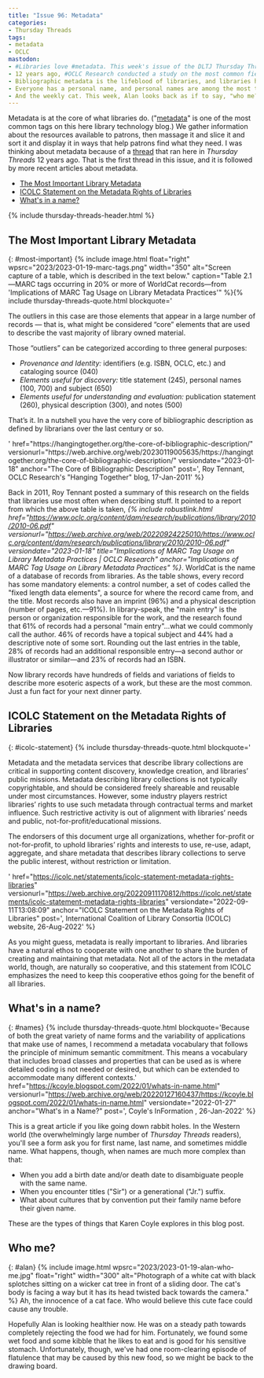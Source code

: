 ```yaml
---
title: "Issue 96: Metadata"
categories:
- Thursday Threads
tags:
- metadata
- OCLC
mastodon:
- #Libraries love #metadata. This week's issue of the DLTJ Thursday Threads #newsletter gives a glimpse of how much we love it and what librarians go through to make it the best it can be. https://dltj.org/article/issue-96-metadata 1/4
- 12 years ago, #OCLC Research conducted a study on the most common fields in #WorldCat. Everything has a title, of course, but then the number of fields that library records have in common drops off quickly. https://dltj.org/article/issue-96-metadata#most-important 2/4
- Bibliographic metadata is the lifeblood of libraries, and libraries have a long history of cooperating on its creation and maintenance. #ICOLC wants to be sure that tradition continues. https://dltj.org/article/issue-96-metadata#icolc-statement 3/4
- Everyone has a personal name, and personal names are among the most trickiest bits of description that libraries deal with. Last year, @kcoyle@mstdn.social showed us how tricky names can be. https://dltj.org/article/issue-96-metadata#names 4/4
- And the weekly cat. This week, Alan looks back as if to say, "who me?" Yes you, Alan. bonus/4
---
```

Metadata is at the core of what libraries do. 
("[metadata](https://dltj.org/tag/metadata)" is one of the most common tags on this here library technology blog.)
We gather information about the resources available to patrons, then massage it and slice it and sort it and display it in ways that help patrons find what they need. 
I was thinking about metadata because of a [thread](https://dltj.org/article/thursday-threads-2011w3/#corebibdescr) that ran here in _Thursday Threads_ 12 years ago. 
That is the first thread in this issue, and it is followed by more recent articles about metadata.

- [The Most Important Library Metadata](https://dltj.org/article/issue-96-metadata#most-important)
- [ICOLC Statement on the Metadata Rights of Libraries](https://dltj.org/article/issue-96-metadata#icolc-statement)
- [What's in a name?](https://dltj.org/article/issue-96-metadata#names)

{% include thursday-threads-header.html %}

## The Most Important Library Metadata
{: #most-important}
{% include image.html float="right" wpsrc="2023/2023-01-19-marc-tags.png" width="350" alt="Screen capture of a table, which is described in the text below." caption="Table 2.1—MARC tags occurring in 20% or more of WorldCat records—from 'Implications of MARC Tag Usage on Library Metadata Practices'" %}{% include thursday-threads-quote.html
blockquote='<p>The outliers in this case are those elements that appear in a large number of records — that is, what might be considered “core” elements that are used to describe the vast majority of library owned material.</p><p>Those “outliers” can be categorized according to three general purposes:</p>
<ul>
<li><i>Provenance and Identity:</i> identifiers (e.g. ISBN, OCLC, etc.) and cataloging source (040)</li>
<li><i>Elements useful for discovery:</i> title statement (245), personal names (100, 700) and subject (650)</li>
<li><i>Elements useful for understanding and evaluation:</i> publication statement (260), physical description (300), and notes (500)</li></ul>
<p>That’s it. In a nutshell you have the very core of bibliographic description as defined by librarians over the last century or so.</p>'
href="https://hangingtogether.org/the-core-of-bibliographic-description/"
versionurl="https://web.archive.org/web/20230119005635/https://hangingtogether.org/the-core-of-bibliographic-description/"
versiondate="2023-01-18"
anchor="The Core of Bibliographic Description"
post=', Roy Tennant, OCLC Research&apos;s "Hanging Together" blog, 17-Jan-2011'
%}

Back in 2011, Roy Tennant posted a summary of this research on the fields that libraries use most often when describing stuff. 
It pointed to a report from which the above table is taken, _{% include robustlink.html href="https://www.oclc.org/content/dam/research/publications/library/2010/2010-06.pdf" versionurl="https://web.archive.org/web/20220924225010/https://www.oclc.org/content/dam/research/publications/library/2010/2010-06.pdf" versiondate="2023-01-18" title="Implications of MARC Tag Usage on Library Metadata Practices | OCLC Research" anchor="Implications of MARC Tag Usage on Library Metadata Practices" %}_. 
WorldCat is the name of a database of records from libraries. 
As the table shows, every record has some mandatory elements: a control number, a set of codes called the "fixed length data elements", a source for where the record came from, and the title. 
Most records also have an imprint (96%) and a physical description (number of pages, etc.—91%). 
In library-speak, the "main entry" is the person or organization responsible for the work, and the research found that 61% of records had a personal "main entry"...what we could commonly call the author.
46% of records have a topical subject and 44% had a descriptive note of some sort. 
Rounding out the last entries in the table, 28% of records had an additional responsible entry—a second author or illustrator or similar—and 23% of records had an ISBN. 

Now library records have hundreds of fields and variations of fields to describe more esoteric aspects of a work, but these are the most common. 
Just a fun fact for your next dinner party.  


## ICOLC Statement on the Metadata Rights of Libraries
{: #icolc-statement}
{% include thursday-threads-quote.html
blockquote='<p>Metadata and the metadata services that describe library collections are critical in supporting content discovery, knowledge creation, and libraries’ public missions. Metadata describing library collections is not typically copyrightable, and should be considered freely shareable and reusable under most circumstances. However, some industry players restrict libraries’ rights to use such metadata through contractual terms and market influence. Such restrictive activity is out of alignment with libraries’ needs and public, not-for-profit/educational missions.</p><p>The endorsers of this document urge all organizations, whether for-profit or not-for-profit, to uphold libraries’ rights and interests to use, re-use, adapt, aggregate, and share metadata that describes library collections to serve the public interest, without restriction or limitation.</p>'
href="https://icolc.net/statements/icolc-statement-metadata-rights-libraries"
versionurl="https://web.archive.org/20220911170812/https://icolc.net/statements/icolc-statement-metadata-rights-libraries"
versiondate="2022-09-11T13:08:09"
anchor="ICOLC Statement on the Metadata Rights of Libraries"
post=', International Coalition of Library Consortia (ICOLC) website, 26-Aug-2022'
%}

As you might guess, metadata is really important to libraries. 
And libraries have a natural ethos to cooperate with one another to share the burden of creating and maintaining that metadata. 
Not all of the actors in the metadata world, though, are naturally so cooperative, and this statement from ICOLC emphasizes the need to keep this cooperative ethos going for the benefit of all libraries.


## What's in a name?
{: #names}
{% include thursday-threads-quote.html
blockquote='Because of both the great variety of name forms and the variability of applications that make use of names, I recommend a metadata vocabulary that follows the principle of minimum semantic commitment. This means a vocabulary that includes broad classes and properties that can be used as is where detailed coding is not needed or desired, but which can be extended to accommodate many different contexts.'
href="https://kcoyle.blogspot.com/2022/01/whats-in-name.html"
versionurl="https://web.archive.org/web/20220127160437/https://kcoyle.blogspot.com/2022/01/whats-in-name.html" 
versiondate="2022-01-27" 
anchor="What's in a Name?"
post=',  Coyle&apos;s InFormation , 26-Jan-2022'
%}

This is a great article if you like going down rabbit holes. 
In the Western world (the overwhelmingly large number of _Thursday Threads_ readers), you'll see a form ask you for first name, last name, and sometimes middle name. 
What happens, though, when names are much more complex than that: 

- When you add a birth date and/or death date to disambiguate people with the same name. 
- When you encounter titles ("Sir") or a generational ("Jr.") suffix. 
- What about cultures that by convention put their family name before their given name.

These are the types of things that Karen Coyle explores in this blog post.


## Who me?
{: #alan}
{% include image.html wpsrc="2023/2023-01-19-alan-who-me.jpg" float="right" width="300" alt="Photograph of a white cat with black splotches sitting on a wicker cat tree in front of a sliding door. The cat's body is facing a way but it has its head twisted back towards the camera." %} 
Ah, the innocence of a cat face. 
Who would believe this cute face could cause any trouble. 

Hopefully Alan is looking healthier now. 
He was on a steady path towards completely rejecting the food we had for him. 
Fortunately, we found some wet food and some kibble that he likes to eat and is good for his sensitive stomach. 
Unfortunately, though, we've had one room-clearing episode of flatulence that may be caused by this new food, so we might be back to the drawing board.